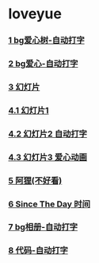 # loveyue

### [1 bg爱心树-自动打字](https://fedemo.github.io/loveyue/1/index.html)    

### [2 bg爱心-自动打字](https://fedemo.github.io/loveyue/2/index.html)   

### [3 幻灯片](https://fedemo.github.io/loveyue/3/index.html)   

### [4.1 幻灯片1](https://fedemo.github.io/loveyue/4/index1.html)   

### [4.2 幻灯片2 自动打字](https://fedemo.github.io/loveyue/4/index2.html)   

### [4.3 幻灯片3 爱心动画](https://fedemo.github.io/loveyue/4/index3.html)     

### [5 阿狸(不好看)](https://fedemo.github.io/loveyue/5/index.html)    

### [6 Since The Day 时间](https://fedemo.github.io/loveyue/6/index.html)    

### [7 bg相册-自动打字](https://fedemo.github.io/loveyue/7/index.html)    

### [8 代码-自动打字](https://fedemo.github.io/loveyue/8/index.html)    

 
